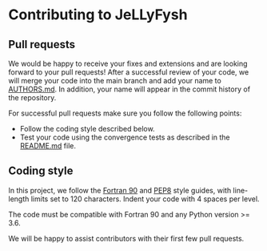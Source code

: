 # Contributing to JeLLyFysh

## Pull requests

We would be happy to receive your fixes and extensions and are looking forward to your pull requests! After a 
successful review of your code, we will merge your code into the main branch and add your name to [AUTHORS.md](
AUTHORS.md). In addition, your name will appear in the commit history of the repository.

For successful pull requests make sure you follow the following points:
- Follow the coding style described below.
- Test your code using the convergence tests as described in the [README.md](README.md) file.

## Coding style

In this project, we follow the [Fortran 90](https://www.fortran90.org/src/best-practices.html#fortran-style-guide) and 
[PEP8](https://www.python.org/dev/peps/pep-0008/) style guides, with line-length limits set to 120 characters. Indent 
your code with 4 spaces per level.

The code must be compatible with Fortran 90 and any Python version >= 3.6.

We will be happy to assist contributors with their first few pull requests.

